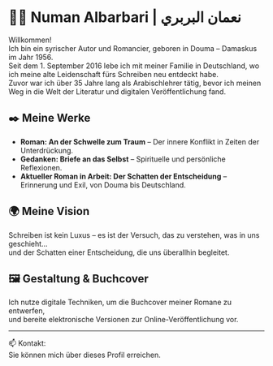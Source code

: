 
# 🙋‍♂️ Numan Albarbari | نعمان البربري

Willkommen!  
Ich bin ein syrischer Autor und Romancier, geboren in Douma – Damaskus im Jahr 1956.  
Seit dem 1. September 2016 lebe ich mit meiner Familie in Deutschland, wo ich meine alte Leidenschaft fürs Schreiben neu entdeckt habe.  
Zuvor war ich über 35 Jahre lang als Arabischlehrer tätig, bevor ich meinen Weg in die Welt der Literatur und digitalen Veröffentlichung fand.

## ✒️ Meine Werke

- **Roman: An der Schwelle zum Traum** – Der innere Konflikt in Zeiten der Unterdrückung.  
- **Gedanken: Briefe an das Selbst** – Spirituelle und persönliche Reflexionen.  
- **Aktueller Roman in Arbeit: Der Schatten der Entscheidung** – Erinnerung und Exil, von Douma bis Deutschland.

## 🌍 Meine Vision  
Schreiben ist kein Luxus – es ist der Versuch, das zu verstehen, was in uns geschieht…  
und der Schatten einer Entscheidung, die uns überallhin begleitet.

## 🖼️ Gestaltung & Buchcover  
Ich nutze digitale Techniken, um die Buchcover meiner Romane zu entwerfen,  
und bereite elektronische Versionen zur Online-Veröffentlichung vor.

---

📫 Kontakt:  
Sie können mich über dieses Profil erreichen.
